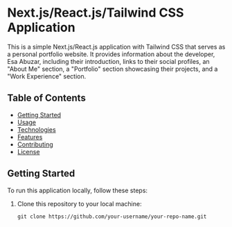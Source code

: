 # Next.js/React.js/Tailwind CSS Application

This is a simple Next.js/React.js application with Tailwind CSS that serves as a personal portfolio website. It provides information about the developer, Esa Abuzar, including their introduction, links to their social profiles, an "About Me" section, a "Portfolio" section showcasing their projects, and a "Work Experience" section.

## Table of Contents
- [Getting Started](#getting-started)
- [Usage](#usage)
- [Technologies](#technologies)
- [Features](#features)
- [Contributing](#contributing)
- [License](#license)

## Getting Started

To run this application locally, follow these steps:

1. Clone this repository to your local machine:

   ```shell
   git clone https://github.com/your-username/your-repo-name.git
